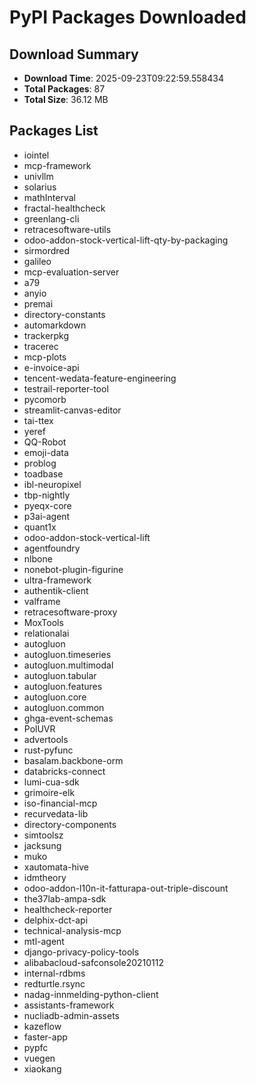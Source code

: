 # PyPI Packages Downloaded

## Download Summary
- **Download Time**: 2025-09-23T09:22:59.558434
- **Total Packages**: 87
- **Total Size**: 36.12 MB

## Packages List
- iointel
- mcp-framework
- univllm
- solarius
- mathInterval
- fractal-healthcheck
- greenlang-cli
- retracesoftware-utils
- odoo-addon-stock-vertical-lift-qty-by-packaging
- sirmordred
- galileo
- mcp-evaluation-server
- a79
- anyio
- premai
- directory-constants
- automarkdown
- trackerpkg
- tracerec
- mcp-plots
- e-invoice-api
- tencent-wedata-feature-engineering
- testrail-reporter-tool
- pycomorb
- streamlit-canvas-editor
- tai-ttex
- yeref
- QQ-Robot
- emoji-data
- problog
- toadbase
- ibl-neuropixel
- tbp-nightly
- pyeqx-core
- p3ai-agent
- quant1x
- odoo-addon-stock-vertical-lift
- agentfoundry
- nlbone
- nonebot-plugin-figurine
- ultra-framework
- authentik-client
- valframe
- retracesoftware-proxy
- MoxTools
- relationalai
- autogluon
- autogluon.timeseries
- autogluon.multimodal
- autogluon.tabular
- autogluon.features
- autogluon.core
- autogluon.common
- ghga-event-schemas
- PolUVR
- advertools
- rust-pyfunc
- basalam.backbone-orm
- databricks-connect
- lumi-cua-sdk
- grimoire-elk
- iso-financial-mcp
- recurvedata-lib
- directory-components
- simtoolsz
- jacksung
- muko
- xautomata-hive
- idmtheory
- odoo-addon-l10n-it-fatturapa-out-triple-discount
- the37lab-ampa-sdk
- healthcheck-reporter
- delphix-dct-api
- technical-analysis-mcp
- mtl-agent
- django-privacy-policy-tools
- alibabacloud-safconsole20210112
- internal-rdbms
- redturtle.rsync
- nadag-innmelding-python-client
- assistants-framework
- nucliadb-admin-assets
- kazeflow
- faster-app
- pypfc
- vuegen
- xiaokang
